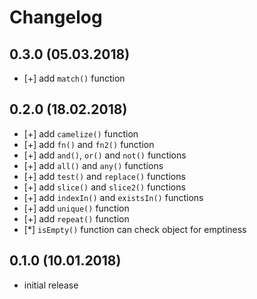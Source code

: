 # Changelog


## 0.3.0 (05.03.2018)

- [+] add `match()` function


## 0.2.0 (18.02.2018)

- [+] add `camelize()` function
- [+] add `fn()` and `fn2()` function
- [+] add `and()`, `or()` and `not()` functions
- [+] add `all()` and `any()` functions
- [+] add `test()` and `replace()` functions
- [+] add `slice()` and `slice2()` functions
- [+] add `indexIn()` and `existsIn()` functions
- [+] add `unique()` function
- [+] add `repeat()` function
- [*] `isEmpty()` function can check object for emptiness


## 0.1.0 (10.01.2018)

- initial release
